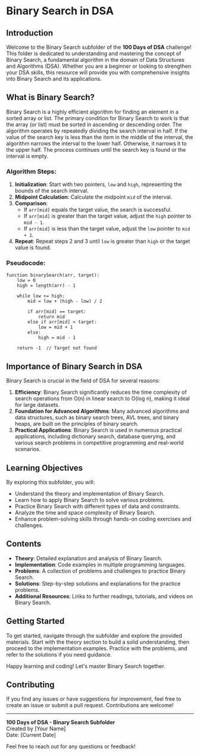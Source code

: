 # Binary Search in DSA

## Introduction

Welcome to the Binary Search subfolder of the **100 Days of DSA** challenge! This folder is dedicated to understanding and mastering the concept of Binary Search, a fundamental algorithm in the domain of Data Structures and Algorithms (DSA). Whether you are a beginner or looking to strengthen your DSA skills, this resource will provide you with comprehensive insights into Binary Search and its applications.

## What is Binary Search?

Binary Search is a highly efficient algorithm for finding an element in a sorted array or list. The primary condition for Binary Search to work is that the array (or list) must be sorted in ascending or descending order. The algorithm operates by repeatedly dividing the search interval in half. If the value of the search key is less than the item in the middle of the interval, the algorithm narrows the interval to the lower half. Otherwise, it narrows it to the upper half. The process continues until the search key is found or the interval is empty.

### Algorithm Steps:

1. **Initialization**: Start with two pointers, `low` and `high`, representing the bounds of the search interval.
2. **Midpoint Calculation**: Calculate the midpoint `mid` of the interval.
3. **Comparison**:
    - If `arr[mid]` equals the target value, the search is successful.
    - If `arr[mid]` is greater than the target value, adjust the `high` pointer to `mid - 1`.
    - If `arr[mid]` is less than the target value, adjust the `low` pointer to `mid + 1`.
4. **Repeat**: Repeat steps 2 and 3 until `low` is greater than `high` or the target value is found.

### Pseudocode:

```pseudo
function binarySearch(arr, target):
    low = 0
    high = length(arr) - 1

    while low <= high:
        mid = low + (high - low) / 2
        
        if arr[mid] == target:
            return mid
        else if arr[mid] < target:
            low = mid + 1
        else:
            high = mid - 1

    return -1  // Target not found
```

## Importance of Binary Search in DSA

Binary Search is crucial in the field of DSA for several reasons:

1. **Efficiency**: Binary Search significantly reduces the time complexity of search operations from O(n) in linear search to O(log n), making it ideal for large datasets.
2. **Foundation for Advanced Algorithms**: Many advanced algorithms and data structures, such as binary search trees, AVL trees, and binary heaps, are built on the principles of binary search.
3. **Practical Applications**: Binary Search is used in numerous practical applications, including dictionary search, database querying, and various search problems in competitive programming and real-world scenarios.

## Learning Objectives

By exploring this subfolder, you will:

- Understand the theory and implementation of Binary Search.
- Learn how to apply Binary Search to solve various problems.
- Practice Binary Search with different types of data and constraints.
- Analyze the time and space complexity of Binary Search.
- Enhance problem-solving skills through hands-on coding exercises and challenges.

## Contents

- **Theory**: Detailed explanation and analysis of Binary Search.
- **Implementation**: Code examples in multiple programming languages.
- **Problems**: A collection of problems and challenges to practice Binary Search.
- **Solutions**: Step-by-step solutions and explanations for the practice problems.
- **Additional Resources**: Links to further readings, tutorials, and videos on Binary Search.

## Getting Started

To get started, navigate through the subfolder and explore the provided materials. Start with the theory section to build a solid understanding, then proceed to the implementation examples. Practice with the problems, and refer to the solutions if you need guidance.

Happy learning and coding! Let's master Binary Search together.

## Contributing

If you find any issues or have suggestions for improvement, feel free to create an issue or submit a pull request. Contributions are welcome!

---

**100 Days of DSA - Binary Search Subfolder**  
Created by [Your Name]  
Date: [Current Date]  

Feel free to reach out for any questions or feedback!
